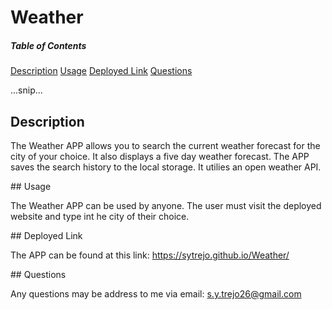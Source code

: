 # Weather
##### Table of Contents
[Description](#description)
[Usage](#usage)
[Deployed Link](#deployed)
[Questions](#questions)

...snip...
<a name="description"/>
## Description

The Weather APP allows you to search the current weather forecast for the city of your choice.
It also displays a five day weather forecast. The APP saves the search history to the local storage. It utilies an open weather API. 

<a name="usage"/>
## Usage

The Weather APP can be used by anyone. The user must visit the deployed website and type int he city of their choice. 

<a name ="deployed"/>
## Deployed Link

The APP can be found at this link: https://sytrejo.github.io/Weather/

<a name ="questions"/>
## Questions

Any questions may be address to me via email: s.y.trejo26@gmail.com